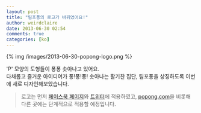 ```yaml
---
layout: post
title: "팀포퐁의 로고가 바뀌었어요!"
author: weirdclaire
date: 2013-06-30 02:54
comments: true
categories: [ko]
---
```


{% img /images/2013-06-30-popong-logo.png %}<!-- more -->

'P' 모양의 도형들이 퐁퐁 솟아나고 있어요.<br>
다채롭고 즐거운 아이디어가 퐁!퐁!퐁! 솟아나는 활기찬 집단, 팀포퐁을 상징하도록 이번에 새로 디자인해보았습니다.

> 로고는 먼저 [페이스북 페이지](http://facebook.com/teampopong)와 [트위터](http://twitter.com/teampopong)에 적용하였고, [popong.com](http://popong.com)을 비롯해 다른 곳에는 단계적으로 적용할 예정입니다.
